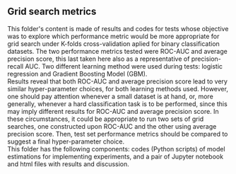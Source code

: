 ## Grid search metrics

This folder's content is made of results and codes for tests whose objective was to explore which performance metric would be more appropriate for grid search under K-folds cross-validation aplied for binary classification datasets. The two performance metrics tested were ROC-AUC and average precision score, this last taken here also as a representative of precision-recall AUC. Two different learning method were used during tests: logistic regression and Gradient Boosting Model (GBM).
<br>
Results reveal that both ROC-AUC and average precision score lead to very similar hyper-parameter choices, for both learning methods used. However, one should pay attention whenever a small dataset is at hand, or, more generally, whenever a hard classification task is to be performed, since this may imply different results for ROC-AUC and average precision score. In these circumstances, it could be appropriate to run two sets of grid searches, one constructed upon ROC-AUC and the other using average precision score. Then, test set performance metrics should be compared to suggest a final hyper-parameter choice.
<br>
This folder has the following components: codes (Python scripts) of model estimations for implementing experiments, and a pair of Jupyter notebook and html files with results and discussion.
